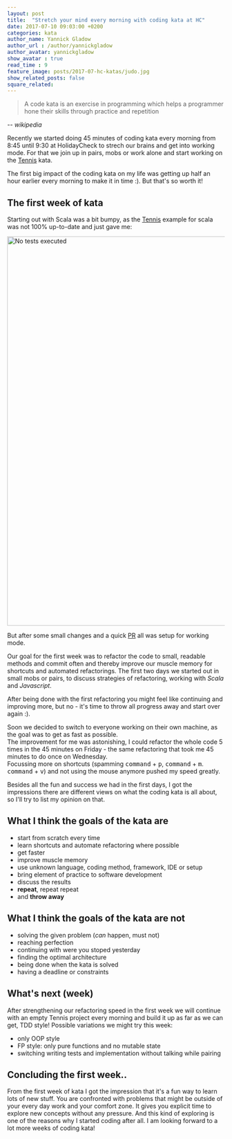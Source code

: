 ```yaml
---
layout: post
title:  "Stretch your mind every morning with coding kata at HC"
date: 2017-07-10 09:03:00 +0200
categories: kata
author_name: Yannick Gladow
author_url : /author/yannickgladow
author_avatar: yannickgladow
show_avatar : true
read_time : 9
feature_image: posts/2017-07-hc-katas/judo.jpg
show_related_posts: false
square_related:
---
```


> A code kata is an exercise in programming which helps a programmer hone their skills through practice and repetition

-- <cite>wikipedia</cite>

Recently we started doing 45 minutes of coding kata every morning from 8:45 until 9:30 at HolidayCheck to strech our brains and get into working mode. For that we join up in pairs, mobs or work alone and start working on the [Tennis](https://github.com/emilybache/Tennis-Refactoring-Kata) kata.

The first big impact of the coding kata on my life was getting up half an hour earlier every morning to make it in time :). But that's so worth it!

## The first week of kata

Starting out with Scala was a bit bumpy, as the [Tennis](https://github.com/emilybache/Tennis-Refactoring-Kata) example for scala was not 100% up-to-date and just gave me:

<img src="{{site.baseurl}}/img/posts/2017-07-hc-katas/no_tests.png" alt="No tests executed" class="centered" width="900" />

But after some small changes and a quick [PR](https://github.com/emilybache/Tennis-Refactoring-Kata/pull/32) all was setup for working mode.

Our goal for the first week was to refactor the code to small, readable methods and commit often and thereby improve our muscle memory for shortcuts and automated refactorings. The first two days we started out in small mobs or pairs, to discuss strategies of refactoring, working with *Scala* and *Javascript*.

After being done with the first refactoring you might feel like continuing and improving more, but no - it's time to throw all progress away and start over again :).

Soon we decided to switch to everyone working on their own machine, as the goal was to get as fast as possible.  
The improvement for me was astonishing, I could refactor the whole code 5 times in the 45 minutes on Friday - the same refactoring that took me 45 minutes to do once on Wednesday.  
Focussing more on shortcuts (spamming <kbd>command</kbd> + <kbd>p</kbd>, <kbd>command</kbd> + <kbd>m</kbd>. <kbd>command</kbd> + <kbd>v</kbd>) and not using the mouse anymore pushed my speed greatly.

Besides all the fun and success we had in the first days, I got the impressions there are different views on what the coding kata is all about, so I'll try to list my opinion on that.

## What I think the goals of the kata are

* start from scratch every time
* learn shortcuts and automate refactoring where possible
* get faster
* improve muscle memory
* use unknown language, coding method, framework, IDE or setup
* bring element of practice to software development
* discuss the results
* **repeat**, repeat repeat
* and **throw away**


## What I think the goals of the kata are not

* solving the given problem (*can* happen, must not)
* reaching perfection
* continuing with were you stoped yesterday
* finding the optimal architecture
* being done when the kata is solved
* having a deadline or constraints

## What's next (week)

After strengthening our refactoring speed in the first week we will continue with an empty Tennis project every morning and build it up as far as we can get, TDD style! Possible variations we might try this week:

* only OOP style
* FP style: only pure functions and no mutable state
* switching writing tests and implementation without talking while pairing

## Concluding the first week..

From the first week of kata I got the impression that it's a fun way to learn lots of new stuff. You are confronted with problems that might be outside of your every day work and your comfort zone. It gives you explicit time to explore new concepts without any pressure. And this kind of exploring is one of the reasons why I started coding after all.
I am looking forward to a lot more weeks of coding kata!
